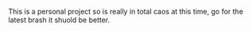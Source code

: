 This is a personal project so is really in total caos at this time, go for the latest brash it shuold be better.
